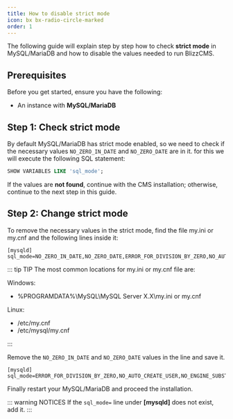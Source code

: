 ```yaml
---
title: How to disable strict mode
icon: bx bx-radio-circle-marked
order: 1
---
```


The following guide will explain step by step how to check **strict mode** in MySQL/MariaDB and how to disable the values needed to run BlizzCMS.

## Prerequisites

Before you get started, ensure you have the following:

- An instance with **MySQL/MariaDB**

## Step 1: Check strict mode

By default MySQL/MariaDB has strict mode enabled, so we need to check if the necessary values `NO_ZERO_IN_DATE` and `NO_ZERO_DATE` are in it. for this we will execute the following SQL statement:

```sql
SHOW VARIABLES LIKE 'sql_mode';
```

If the values are **not found**, continue with the CMS installation; otherwise, continue to the next step in this guide.

## Step 2: Change strict mode

To remove the necessary values in the strict mode, find the file my.ini or my.cnf and the following lines inside it:

```
[mysqld]
sql_mode=NO_ZERO_IN_DATE,NO_ZERO_DATE,ERROR_FOR_DIVISION_BY_ZERO,NO_AUTO_CREATE_USER,NO_ENGINE_SUBSTITUTION
```

::: tip TIP
The most common locations for my.ini or my.cnf file are:

Windows:

- %PROGRAMDATA%\MySQL\MySQL Server X.X\my.ini or my.cnf

Linux:

- /etc/my.cnf
- /etc/mysql/my.cnf

:::

Remove the `NO_ZERO_IN_DATE` and `NO_ZERO_DATE` values in the line and save it.

```
[mysqld]
sql_mode=ERROR_FOR_DIVISION_BY_ZERO,NO_AUTO_CREATE_USER,NO_ENGINE_SUBSTITUTION
```

Finally restart your MySQL/MariaDB and proceed the installation.

::: warning NOTICES
If the `sql_mode=` line under **[mysqld]** does not exist, add it.
:::
